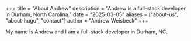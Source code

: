 +++
title = "About Andrew"
description = "Andrew is a full-stack developer in Durham, North Carolina."
date = "2025-03-05"
aliases = ["about-us", "about-hugo", "contact"]
author = "Andrew Weisbeck"
+++

My name is Andrew and I am a full-stack developer in Durham, NC.
